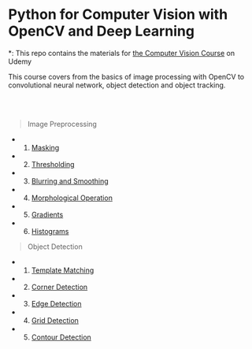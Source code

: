 # Python for Computer Vision with OpenCV and Deep Learning
*: This repo contains the materials for [the Computer Vision Course](https://www.udemy.com/python-for-computer-vision-with-opencv-and-deep-learning/) on Udemy

This course covers from the basics of image processing with OpenCV to convolutional neural network, object detection and object tracking.

<br>
<br>

> Image Preprocessing

  * 1. [Masking](https://github.com/jjone36/Udemy_cv2/blob/master/CourseNote/02-Image-Processing/01-masking.ipynb)
  * 2. [Thresholding](https://github.com/jjone36/Udemy_cv2/blob/master/CourseNote/02-Image-Processing/02-Thresholding.ipynb)
  * 3. [Blurring and Smoothing](https://github.com/jjone36/Udemy_cv2/blob/master/CourseNote/02-Image-Processing/03-Blurring-and-Smoothing.ipynb)
  * 4. [Morphological Operation](https://github.com/jjone36/Udemy_cv2/blob/master/CourseNote/02-Image-Processing/04-Morphological-Operators.ipynb)
  * 5. [Gradients](https://github.com/jjone36/Udemy_cv2/blob/master/CourseNote/02-Image-Processing/05-Gradients.ipynb)
  * 6. [Histograms](https://github.com/jjone36/Udemy_cv2/blob/master/CourseNote/02-Image-Processing/06-Histograms.ipynb)


> Object Detection

  * 1. [Template Matching](https://github.com/jjone36/Udemy_cv2/blob/master/CourseNote/04-Object-Detection/00-Template-Matching.ipynb)
  * 2. [Corner Detection](https://github.com/jjone36/Udemy_cv2/blob/master/CourseNote/04-Object-Detection/01-Corner-Detection.ipynb)
  * 3. [Edge Detection](https://github.com/jjone36/Udemy_cv2/blob/master/CourseNote/04-Object-Detection/02-Edge-Detection.ipynb)
  * 4. [Grid Detection](https://github.com/jjone36/Udemy_cv2/blob/master/CourseNote/04-Object-Detection/03-Grid-Detection.ipynb)
  * 5. [Contour Detection](https://github.com/jjone36/Udemy_cv2/blob/master/CourseNote/04-Object-Detection/04-Contour-Detection.ipynb)
